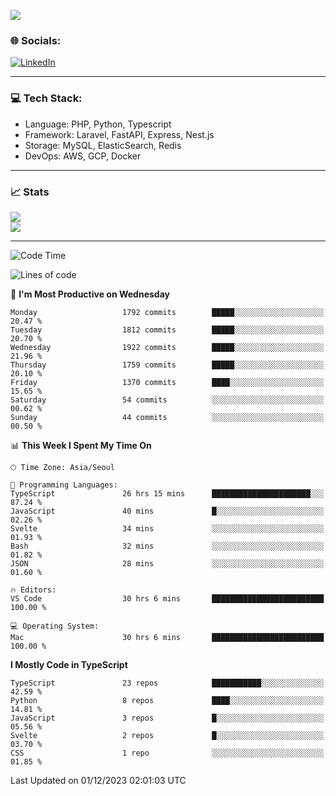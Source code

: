 <!--[![](https://visitcount.itsvg.in/api?id=jin-wk&icon=7&color=12)](https://visitcount.itsvg.in)-->
<!--[![Hits](https://hits.seeyoufarm.com/api/count/incr/badge.svg?url=https%3A%2F%2Fgithub.com%2Fjin-wk&count_bg=%235F625C&title_bg=%23555555&icon=github.svg&icon_color=%23E7E7E7&title=Hits&edge_flat=false)](https://hits.seeyoufarm.com)-->
![](https://komarev.com/ghpvc/?username=jin-wk&color=lightgrey&style=for-the-badge)

### 🌐 Socials:
[![LinkedIn](https://img.shields.io/badge/LinkedIn-%230077B5.svg?logo=linkedin&logoColor=white)](https://linkedin.com/in/jinwook-lee-242625241) 

---

### 💻 Tech Stack:
  - Language: PHP, Python, Typescript
  - Framework: Laravel, FastAPI, Express, Nest.js
  - Storage: MySQL, ElasticSearch, Redis
  - DevOps: AWS, GCP, Docker

---

### 📈 Stats
![](https://github-readme-stats.vercel.app/api?username=jin-wk&theme=dark&hide_border=true&include_all_commits=true&count_private=true)<br/>
![](https://github-readme-streak-stats.herokuapp.com/?user=jin-wk&theme=dark&hide_border=true)<br/>

---

<!--START_SECTION:waka-->
![Code Time](http://img.shields.io/badge/Code%20Time-1%2C012%20hrs%2016%20mins-blue)

![Lines of code](https://img.shields.io/badge/From%20Hello%20World%20I%27ve%20Written-1.9%20million%20lines%20of%20code-blue)

📅 **I'm Most Productive on Wednesday** 

```text
Monday                   1792 commits        █████░░░░░░░░░░░░░░░░░░░░   20.47 % 
Tuesday                  1812 commits        █████░░░░░░░░░░░░░░░░░░░░   20.70 % 
Wednesday                1922 commits        █████░░░░░░░░░░░░░░░░░░░░   21.96 % 
Thursday                 1759 commits        █████░░░░░░░░░░░░░░░░░░░░   20.10 % 
Friday                   1370 commits        ████░░░░░░░░░░░░░░░░░░░░░   15.65 % 
Saturday                 54 commits          ░░░░░░░░░░░░░░░░░░░░░░░░░   00.62 % 
Sunday                   44 commits          ░░░░░░░░░░░░░░░░░░░░░░░░░   00.50 % 
```


📊 **This Week I Spent My Time On** 

```text
🕑︎ Time Zone: Asia/Seoul

💬 Programming Languages: 
TypeScript               26 hrs 15 mins      ██████████████████████░░░   87.24 % 
JavaScript               40 mins             █░░░░░░░░░░░░░░░░░░░░░░░░   02.26 % 
Svelte                   34 mins             ░░░░░░░░░░░░░░░░░░░░░░░░░   01.93 % 
Bash                     32 mins             ░░░░░░░░░░░░░░░░░░░░░░░░░   01.82 % 
JSON                     28 mins             ░░░░░░░░░░░░░░░░░░░░░░░░░   01.60 % 

🔥 Editors: 
VS Code                  30 hrs 6 mins       █████████████████████████   100.00 % 

💻 Operating System: 
Mac                      30 hrs 6 mins       █████████████████████████   100.00 % 
```

**I Mostly Code in TypeScript** 

```text
TypeScript               23 repos            ███████████░░░░░░░░░░░░░░   42.59 % 
Python                   8 repos             ████░░░░░░░░░░░░░░░░░░░░░   14.81 % 
JavaScript               3 repos             █░░░░░░░░░░░░░░░░░░░░░░░░   05.56 % 
Svelte                   2 repos             █░░░░░░░░░░░░░░░░░░░░░░░░   03.70 % 
CSS                      1 repo              ░░░░░░░░░░░░░░░░░░░░░░░░░   01.85 % 
```




 Last Updated on 01/12/2023 02:01:03 UTC
<!--END_SECTION:waka-->
